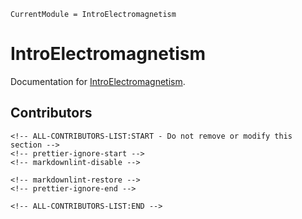 ```@meta
CurrentModule = IntroElectromagnetism
```

# IntroElectromagnetism

Documentation for [IntroElectromagnetism](https://github.com/NonDairyNeutrino/IntroElectromagnetism.jl).

## Contributors

```@raw html
<!-- ALL-CONTRIBUTORS-LIST:START - Do not remove or modify this section -->
<!-- prettier-ignore-start -->
<!-- markdownlint-disable -->

<!-- markdownlint-restore -->
<!-- prettier-ignore-end -->

<!-- ALL-CONTRIBUTORS-LIST:END -->
```
